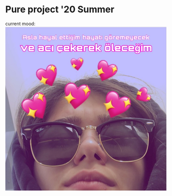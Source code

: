 # Pure project '20 Summer

current mood: 
![picture](ACBF2D8A-0C7E-4D67-BD11-F5946EA34B7D_1_105_c.jpeg)
